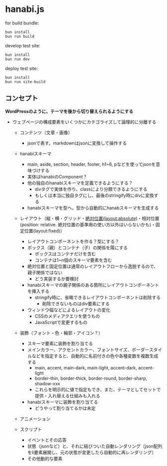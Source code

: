 # hanabi.js

for build bundle:

```shell
bun install
bun run build
```

develop test site:
```shell
bun install
bun run dev
```

deploy test site:
```shell
bun install
bun run site-build
```

## コンセプト

**WordPressのように、テーマを後から切り替えられるようにする**

- ウェブページの構成要素をいくつかにカテゴライズして論理的に分離する
  - コンテンツ（文章・画像）
    - jsonで表す。markdownはjsonに変換して操作する
  - hanabiスキーマ
    - main, aside, section, header, footer, h1~6, pなどを使ってjsonを意味づけする
    - 実体はhanabiのComponent？
    - 他の独自のhanabiスキーマを定義できるようにする？
      - divタグで実体を作り、classにより分類できるようにする
      - もしくは本当に独自タグにし、最後のstringify時にdivに変換する
    - hanabiスキーマを型へ。型から自動的にhanabスキーマを生成する
  - レイアウト（縦・横・グリッド・[絶対位置(layout:absolute)](https://github.com/osawa-naotaka/lulliecat-musics/blob/main/index-02-absolute.html)・相対位置(position: relative. 絶対位置の基準用の使い方以外はいらないかも)・固定位置(layout:fixed)）
    - レイアウトコンポーネントを作る？型にする？
    - ボックス（親）とコンテナ（子）の関係を陽にする
      - ボックスはコンテナだけを含む
      - コンテナは1~n個のスキーマ要素を含む
    - 絶対位置と固定位置は通常のレイアウトフローから逸脱するので、親子関係ではない
        - どう実装するか要検討
    - hanabiスキーマの親子関係のある箇所にレイアウトコンポーネントを挿入する
      - stringify時に、省略できるレイアウトコンポーネントは削除する
        - 削除できないものはdiv要素にする
    - ウィンドウ幅などによるレイアウトの変化
      - CSSのメディアクエリを使うもの
      - JavaScriptで変更するもの
  - 装飾（フォント・色・輪郭・アイコン？）
    - スキーマ要素に装飾を割り当てる
    - メインカラー、アクセントカラー、フォントサイズ、ボーダースタイルなどを指定すると、自動的に名前付きの色や各種変数を複数生成する
      - main, accent, main-dark, main-light, accent-dark, accent-light
      - border-thin, border-thick, border-round, border-sharp, shadow-xxx
      - これらを明示的に値で指定もでき、また、テーマとしてセットで提供・入れ替える仕組みも入れる
    - hanabiスキーマに装飾を割り当てる
      - どうやって割り当てるかは未定

  - アニメーション
  - スクリプト
    - イベントとその応答
    - 状態（jsonなど）と、それに結びついた自動レンダリング（json配列をli要素展開し、元の状態が変更したら自動的に再レンダリング）
    - その他動的な要素


